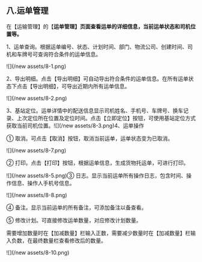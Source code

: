 ## 八.**运单管理**

在【运输管理】的【**运单管理】页面查看运单的详细信息，当前运单状态和司机位置等。**

1、运单查询。根据运单编号、状态、计划时间、部门、物流公司、创建时间、司机和车牌号可查询符合条件的运单信息。

![](/new assets/8-1.png)

2、导出明细。点击【导出明细】可自动导出符合条件的运单信息。在所有运单状态下点击【导出明细】，可导出近期内所有运单信息。

![](/new assets/8-2.png)

3、基站定位。运单详情中的配送信息显示司机姓名、手机号、车牌号、换车记录、上次定位所在位置及定位时间。点击【立即定位】按钮，可使用基站定位方式获取当前司机位置。![](/new assets/8-3.png)4、运单操作

① 取消。可点击【取消】按钮，取消当前运单，运单状态变为已取消。

![](/new assets/8-7.png)

② 打印。点击【打印】按钮，根据运单信息，生成货物托运单，可进行打印。

![](/new assets/8-5.png)③ 日志。显示当前运单所有操作日志，包含时间、操作信息、操作人手机号信息。

![](/new assets/8-8.png)

④ 备注。显示当前运单的所有备注，可添加备注以备查看。

⑤ 修改计划。可直接修改运单数量，对应修改计划数量。

需要增加数量时在【加减数量】栏输入正数，需要减少数量时在【加减数量】栏输入负数，在最终数量栏查看修改后的数量。

![](/new assets/8-10.png)

